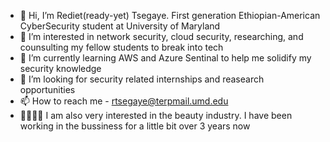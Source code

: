 - 👋 Hi, I’m Rediet(ready-yet) Tsegaye. First generation Ethiopian-American CyberSecurity student at University of Maryland
- 👀 I’m interested in network security, cloud security, researching, and counsulting my fellow students to break into tech
- 🌱 I’m currently learning AWS and Azure Sentinal to help me solidify my security knowledge 
- 💞️ I’m looking for security related internships and reasearch opportunities
- 📫 How to reach me - rtsegaye@terpmail.umd.edu
- 👩🏽‍💻💄 I am also very interested in the beauty industry. I have been working in the bussiness for a little bit over 3 years now
